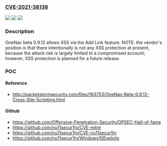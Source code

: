 ### [CVE-2021-38138](https://cve.mitre.org/cgi-bin/cvename.cgi?name=CVE-2021-38138)
![](https://img.shields.io/static/v1?label=Product&message=n%2Fa&color=blue)
![](https://img.shields.io/static/v1?label=Version&message=n%2Fa&color=blue)
![](https://img.shields.io/static/v1?label=Vulnerability&message=n%2Fa&color=brighgreen)

### Description

OneNav beta 0.9.12 allows XSS via the Add Link feature. NOTE: the vendor's position is that there intentionally is not any XSS protection at present, because the attack risk is largely limited to a compromised account; however, XSS protection is planned for a future release.

### POC

#### Reference
- http://packetstormsecurity.com/files/163753/OneNav-Beta-0.9.12-Cross-Site-Scripting.html

#### Github
- https://github.com/Offensive-Penetration-Security/OPSEC-Hall-of-fame
- https://github.com/nu11secur1ty/CVE-mitre
- https://github.com/nu11secur1ty/CVE-nu11secur1ty
- https://github.com/nu11secur1ty/Windows10Exploits

